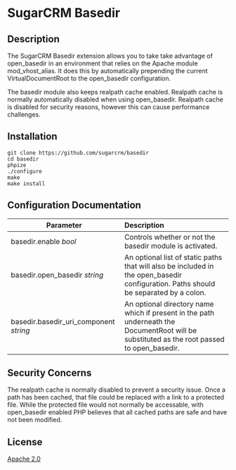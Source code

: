 # SugarCRM Basedir

## Description

The SugarCRM Basedir extension allows you to take take advantage of 
open_basedir in an environment that relies on the Apache module
mod_vhost_alias.  It does this by automatically prepending the current VirtualDocumentRoot to the open_basedir configuration.

The basedir module also keeps realpath cache enabled.  Realpath cache is normally automatically disabled when using open_basedir.  Realpath cache is disabled for security reasons, however this can cause performance challenges.

## Installation

    git clone https://github.com/sugarcrm/basedir
    cd basedir
    phpize
    ./configure
    make
    make install

## Configuration Documentation

| Parameter | Description |
| --- | :--- |
| basedir.enable *bool* | Controls whether or not the basedir module is activated. |
| basedir.open_basedir *string* | An optional list of static paths that will also be included in the open_basedir configuration.  Paths should be separated by a colon. |
| basedir.basedir_uri_component *string* | An optional directory name which if present in the path underneath the DocumentRoot will be substituted as the root passed to open_basedir. |

## Security Concerns

The realpath cache is normally disabled to prevent a security issue.  Once a path has been cached, that file could be replaced with a link to a protected file.  While the protected file would not normally be accessable, with open_basedir enabled PHP believes that all cached paths are safe and have not been modified.

## License

[Apache 2.0](http://www.apache.org/licenses/LICENSE-2.0 "Apache 2.0 License")
